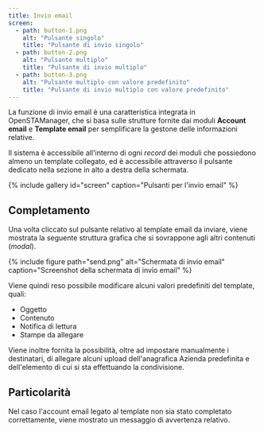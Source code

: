 ```yaml
---
title: Invio email
screen:
  - path: button-1.png
    alt: "Pulsante singolo"
    title: "Pulsante di invio singolo"
  - path: button-2.png
    alt: "Pulsante multiplo"
    title: "Pulsante di invio multiplo"
  - path: button-3.png
    alt: "Pulsante multiplo con valore predefinito"
    title: "Pulsante di invio multiplo con valore predefinito"
---
```


La funzione di invio email è una caratteristica integrata in OpenSTAManager, che si basa sulle strutture fornite dai moduli **Account email** e **Template email** per semplificare la gestone delle informazioni relative.

Il sistema è accessibile all'interno di ogni *record* dei moduli che possiedono almeno un template collegato, ed è accessibile attraverso il pulsante dedicato nella sezione in alto a destra della schermata.

{% include gallery id="screen" caption="Pulsanti per l'invio email" %}

## Completamento

Una volta cliccato sul pulsante relativo al template email da inviare, viene mostrata la seguente struttura grafica che si sovrappone agli altri contenuti (*modal*).

{% include figure path="send.png" alt="Schermata di invio email" caption="Screenshot della schermata di invio email" %}

Viene quindi reso possibile modificare alcuni valori predefiniti del template, quali:
 - Oggetto
 - Contenuto
 - Notifica di lettura
 - Stampe da allegare

Viene inoltre fornita la possibilità, oltre ad impostare manualmente i destinatari, di allegare alcuni upload dell'anagrafica Azienda predefinita e dell'elemento di cui si sta effettuando la condivisione.

## Particolarità

Nel caso l'account email legato al template non sia stato completato correttamente, viene mostrato un messaggio di avvertenza relativo.